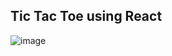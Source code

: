 ## Tic Tac Toe using React

![image](https://github.com/shahbazalamjobs/Tic-Tac-Toe-React/assets/125631878/230a2d08-5856-4974-b1f3-1fe77f958b58)


